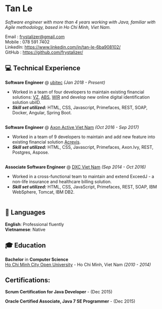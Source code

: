 # Tan Le

_Software engineer with more than 4 years working with Java, familiar with Agile methodology, based in Ho Chi Minh, Viet Nam._ <br>

Email   : frystalizer@gmail.com <br>
Mobile  : 078 591 7402 <br>
LinkedIn: https://www.linkedin.com/in/tan-le-6ba908102/ <br>
GitHub  : https://github.com/frystalizer/ <br>

## 💻 Technical Experience

**Software Engineer** @ [ubitec](https://ubitec.com/) _(Jan 2018 - Present)_ <br>
  - Worked in a team of four developers to maintain existing financial solutions: [VZ](https://www.vermoegenszentrum.ch/), [ABS](https://www.abs.ch/en/), [WIR](https://www.wir.ch/) and develop new online digital identification solution ubiID.
   - **_Skill set utilized:_** HTML, CSS, Javascript, Primefaces, REST, SOAP, Docker, Angular, Spring Boot.
<br><br>

**Software Engineer** @ [Axon Active Viet Nam](https://www.axonactive.com/) _(Oct 2016 - Sep 2017)_ <br>
  - Worked in a team of 9 developers to maintain and add new feature into existing financial solution [Acrevis](https://www.acrevis.ch/).
  - **_Skill set utilized:_** HTML, CSS, Javascript, Primefaces, Axon.Ivy, REST, Postgres, Aspose.
<br><br>

**Associate Software Engineer** @ [DXC Viet Nam](https://www.dxc.technology/vn_en) _(Sep 2014 - Oct 2016)_ <br>
  - Worked in a cross-functional team to maintain and extend ExceedJ - a non-life insurance and healthcare billing solution.
  - **_Skill set utilized:_** HTML, CSS, JavaScript, Primefaces, REST, SOAP, IBM WebSphere, Tomcat, IBM DB2.
<br><br>

## 💬 Languages

**English**: Professional fluently<br>
**Vietnamese**: Native <br>

## 🎓 Education

**Bachelor** in **Computer Science**<br>
[Ho Chi Minh City Open University](http://www.oude.edu.vn/) - Ho Chi Minh, Viet Nam _(2010 - 2014)_

## Certifications:

**Scrum Certification for Java Developer** - (Dec 2015)

**Oracle Certified Associate, Java 7 SE Programmer** - (Dec 2015)

